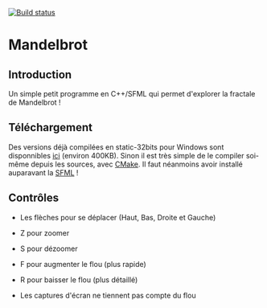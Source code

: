 [![Build status](https://ci.appveyor.com/api/projects/status/pjbeys6p47ln555n?svg=true)](https://ci.appveyor.com/project/SamuelGallay/mandelbrot)


# Mandelbrot

## Introduction

Un simple petit programme en C++/SFML qui permet d'explorer la fractale de Mandelbrot !

## Téléchargement

Des versions déjà compilées en static-32bits pour Windows sont disponnibles [ici](https://github.com/SamuelGallay/Mandelbrot/releases) (environ 400KB).
Sinon il est très simple de le compiler soi-même depuis les sources, avec [CMake](https://cmake.org). Il faut néanmoins avoir installé auparavant la [SFML](https://www.sfml-dev.org) !

## Contrôles 

* Les flèches pour se déplacer (Haut, Bas, Droite et Gauche)
* Z pour zoomer
* S pour dézoomer
* F pour augmenter le flou (plus rapide)
* R pour baisser le flou (plus détaillé)

* Les captures d'écran ne tiennent pas compte du flou
